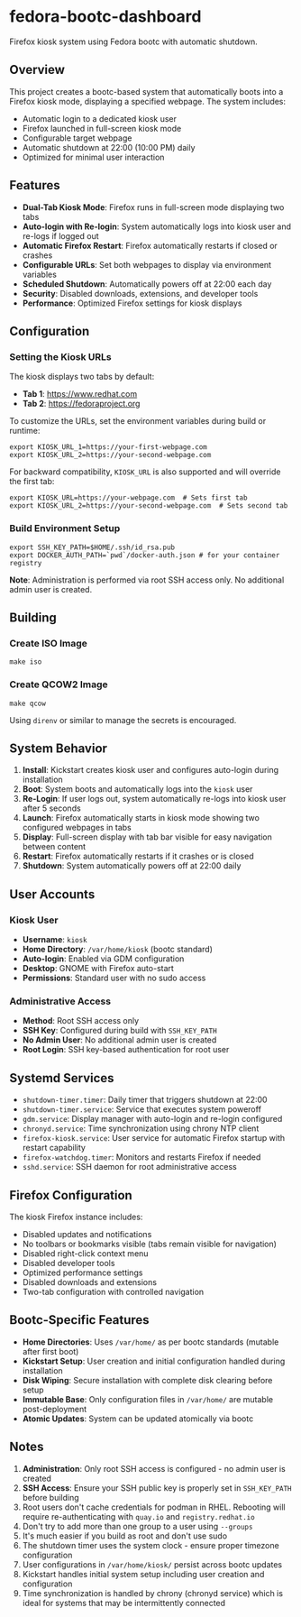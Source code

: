 # fedora-bootc-dashboard
Firefox kiosk system using Fedora bootc with automatic shutdown.

## Overview

This project creates a bootc-based system that automatically boots into a Firefox kiosk mode, displaying a specified webpage. The system includes:

- Automatic login to a dedicated kiosk user
- Firefox launched in full-screen kiosk mode
- Configurable target webpage
- Automatic shutdown at 22:00 (10:00 PM) daily
- Optimized for minimal user interaction

## Features

- **Dual-Tab Kiosk Mode**: Firefox runs in full-screen mode displaying two tabs
- **Auto-login with Re-login**: System automatically logs into kiosk user and re-logs if logged out
- **Automatic Firefox Restart**: Firefox automatically restarts if closed or crashes
- **Configurable URLs**: Set both webpages to display via environment variables
- **Scheduled Shutdown**: Automatically powers off at 22:00 each day
- **Security**: Disabled downloads, extensions, and developer tools
- **Performance**: Optimized Firefox settings for kiosk displays

## Configuration

### Setting the Kiosk URLs

The kiosk displays two tabs by default:
- **Tab 1**: https://www.redhat.com
- **Tab 2**: https://fedoraproject.org

To customize the URLs, set the environment variables during build or runtime:

```shell
export KIOSK_URL_1=https://your-first-webpage.com
export KIOSK_URL_2=https://your-second-webpage.com
```

For backward compatibility, `KIOSK_URL` is also supported and will override the first tab:

```shell
export KIOSK_URL=https://your-webpage.com  # Sets first tab
export KIOSK_URL_2=https://your-second-webpage.com  # Sets second tab
```

### Build Environment Setup

```shell
export SSH_KEY_PATH=$HOME/.ssh/id_rsa.pub
export DOCKER_AUTH_PATH=`pwd`/docker-auth.json # for your container registry
```

**Note**: Administration is performed via root SSH access only. No additional admin user is created.

## Building

### Create ISO Image
```shell
make iso
```

### Create QCOW2 Image
```shell
make qcow
```

Using `direnv` or similar to manage the secrets is encouraged.

## System Behavior

1. **Install**: Kickstart creates kiosk user and configures auto-login during installation
2. **Boot**: System boots and automatically logs into the `kiosk` user
3. **Re-Login**: If user logs out, system automatically re-logs into kiosk user after 5 seconds
4. **Launch**: Firefox automatically starts in kiosk mode showing two configured webpages in tabs
5. **Display**: Full-screen display with tab bar visible for easy navigation between content
6. **Restart**: Firefox automatically restarts if it crashes or is closed
7. **Shutdown**: System automatically powers off at 22:00 daily

## User Accounts

### Kiosk User
- **Username**: `kiosk`
- **Home Directory**: `/var/home/kiosk` (bootc standard)
- **Auto-login**: Enabled via GDM configuration
- **Desktop**: GNOME with Firefox auto-start
- **Permissions**: Standard user with no sudo access

### Administrative Access
- **Method**: Root SSH access only
- **SSH Key**: Configured during build with `SSH_KEY_PATH`
- **No Admin User**: No additional admin user is created
- **Root Login**: SSH key-based authentication for root user

## Systemd Services

- `shutdown-timer.timer`: Daily timer that triggers shutdown at 22:00
- `shutdown-timer.service`: Service that executes system poweroff
- `gdm.service`: Display manager with auto-login and re-login configured
- `chronyd.service`: Time synchronization using chrony NTP client
- `firefox-kiosk.service`: User service for automatic Firefox startup with restart capability
- `firefox-watchdog.timer`: Monitors and restarts Firefox if needed
- `sshd.service`: SSH daemon for root administrative access

## Firefox Configuration

The kiosk Firefox instance includes:
- Disabled updates and notifications
- No toolbars or bookmarks visible (tabs remain visible for navigation)
- Disabled right-click context menu
- Disabled developer tools
- Optimized performance settings
- Disabled downloads and extensions
- Two-tab configuration with controlled navigation

## Bootc-Specific Features

- **Home Directories**: Uses `/var/home/` as per bootc standards (mutable after first boot)
- **Kickstart Setup**: User creation and initial configuration handled during installation
- **Disk Wiping**: Secure installation with complete disk clearing before setup
- **Immutable Base**: Only configuration files in `/var/home/` are mutable post-deployment
- **Atomic Updates**: System can be updated atomically via bootc

## Notes

1. **Administration**: Only root SSH access is configured - no admin user is created
2. **SSH Access**: Ensure your SSH public key is properly set in `SSH_KEY_PATH` before building
3. Root users don't cache credentials for podman in RHEL. Rebooting will require re-authenticating with `quay.io` and `registry.redhat.io`
4. Don't try to add more than one group to a user using `--groups`
5. It's much easier if you build as root and don't use sudo
6. The shutdown timer uses the system clock - ensure proper timezone configuration
7. User configurations in `/var/home/kiosk/` persist across bootc updates
8. Kickstart handles initial system setup including user creation and configuration
9. Time synchronization is handled by chrony (chronyd service) which is ideal for systems that may be intermittently connected
